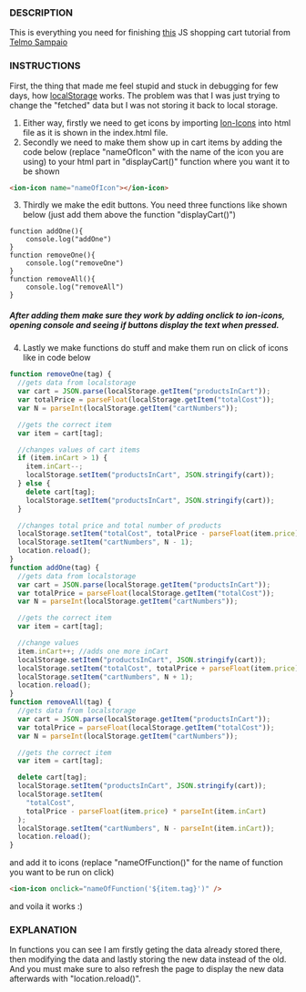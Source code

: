 ### DESCRIPTION

This is everything you need for finishing [this](https://www.youtube.com/watch?v=B20Getj_Zk4&list=PLD9SRxG6ST3HignjcXUX6w8RcT0_b5ihV) JS shopping cart tutorial from [Telmo Sampaio](https://www.youtube.com/channel/UCADAkBGiLWIPkCu8D1R1M6g)

### INSTRUCTIONS

First, the thing that made me feel stupid and stuck in debugging for few days, how [localStorage](https://javascript.info/localstorage) works. The problem was that I was just trying to change the "fetched" data but I was not storing it back to local storage.

1. Either way, firstly we need to get icons by importing [Ion-Icons](https://ionic.io/ionicons/v4) into html file as it is shown in the index.html file.
2. Secondly we need to make them show up in cart items by adding the code below (replace "nameOfIcon" with the name of the icon you are using) to your html part in "displayCart()" function where you want it to be shown

```html
<ion-icon name="nameOfIcon"></ion-icon>
```

3. Thirdly we make the edit buttons. You need three functions like shown below (just add them above the function "displayCart()")

```
function addOne(){
    console.log("addOne")
}
function removeOne(){
    console.log("removeOne")
}
function removeAll(){
    console.log("removeAll")
}
```

##### After adding them make sure they work by adding onclick to ion-icons, opening console and seeing if buttons display the text when pressed.

4. Lastly we make functions do stuff and make them run on click of icons like in code below

```javascript
function removeOne(tag) {
  //gets data from localstorage
  var cart = JSON.parse(localStorage.getItem("productsInCart"));
  var totalPrice = parseFloat(localStorage.getItem("totalCost"));
  var N = parseInt(localStorage.getItem("cartNumbers"));

  //gets the correct item
  var item = cart[tag];

  //changes values of cart items
  if (item.inCart > 1) {
    item.inCart--;
    localStorage.setItem("productsInCart", JSON.stringify(cart));
  } else {
    delete cart[tag];
    localStorage.setItem("productsInCart", JSON.stringify(cart));
  }

  //changes total price and total number of products
  localStorage.setItem("totalCost", totalPrice - parseFloat(item.price));
  localStorage.setItem("cartNumbers", N - 1);
  location.reload();
}
function addOne(tag) {
  //gets data from localstorage
  var cart = JSON.parse(localStorage.getItem("productsInCart"));
  var totalPrice = parseFloat(localStorage.getItem("totalCost"));
  var N = parseInt(localStorage.getItem("cartNumbers"));

  //gets the correct item
  var item = cart[tag];

  //change values
  item.inCart++; //adds one more inCart
  localStorage.setItem("productsInCart", JSON.stringify(cart));
  localStorage.setItem("totalCost", totalPrice + parseFloat(item.price));
  localStorage.setItem("cartNumbers", N + 1);
  location.reload();
}
function removeAll(tag) {
  //gets data from localstorage
  var cart = JSON.parse(localStorage.getItem("productsInCart"));
  var totalPrice = parseFloat(localStorage.getItem("totalCost"));
  var N = parseInt(localStorage.getItem("cartNumbers"));

  //gets the correct item
  var item = cart[tag];

  delete cart[tag];
  localStorage.setItem("productsInCart", JSON.stringify(cart));
  localStorage.setItem(
    "totalCost",
    totalPrice - parseFloat(item.price) * parseInt(item.inCart)
  );
  localStorage.setItem("cartNumbers", N - parseInt(item.inCart));
  location.reload();
}
```

and add it to icons (replace "nameOfFunction()" for the name of function you want to be run on click)

```html
<ion-icon onclick="nameOfFunction('${item.tag}')" />
```

and voila it works :)

### EXPLANATION

In functions you can see I am firstly geting the data already stored there, then modifying the data and lastly storing the new data instead of the old. And you must make sure to also refresh the page to display the new data afterwards with "location.reload()".
